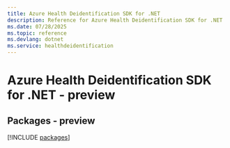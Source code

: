 ```yaml
---
title: Azure Health Deidentification SDK for .NET
description: Reference for Azure Health Deidentification SDK for .NET
ms.date: 07/28/2025
ms.topic: reference
ms.devlang: dotnet
ms.service: healthdeidentification
---
```

# Azure Health Deidentification SDK for .NET - preview
## Packages - preview
[!INCLUDE [packages](health-deidentification-index.md)]